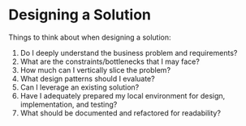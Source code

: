 # Designing a Solution

Things to think about when designing a solution:

1. Do I deeply understand the business problem and requirements?
1. What are the constraints/bottlenecks that I may face?
1. How much can I vertically slice the problem?
1. What design patterns should I evaluate?
1. Can I leverage an existing solution?
1. Have I adequately prepared my local environment for
   design, implementation, and testing?
1. What should be documented and refactored for readability?
